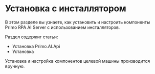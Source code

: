 # Установка с инсталлятором

В этом разделе вы узнаете, как установить и настроить компоненты Primo RPA AI Server с использованием инсталляторов.

Раздел содержит статьи:
* Установка Primo.AI.Api
* Установка 

Установка и настройка компонентов целевой машины производится вручную.
